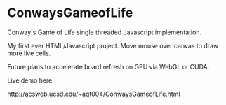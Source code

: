 # ConwaysGameofLife
Conway's Game of Life single threaded Javascript implementation.

My first ever HTML/Javascript project.  Move mouse over canvas to draw more live cells.

Future plans to accelerate board refresh on GPU via WebGL or CUDA.

Live demo here:

http://acsweb.ucsd.edu/~aqt004/ConwaysGameofLife.html
